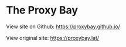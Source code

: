 # The Proxy Bay

View site on Github: https://proxybay.github.io/

View original site: https://proxybay.lat/

